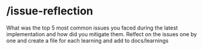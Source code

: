 # /issue-reflection

What was the top 5 most common issues you faced during the latest implementation and how did you mitigate them. Relfect on the issues one by one and create a file for each learning and add to docs/learnings